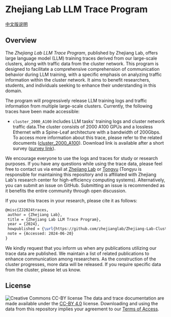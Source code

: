 # Zhejiang Lab LLM Trace Program
[中文版说明](./README-CN.md)
## Overview
The *Zhejiang Lab LLM Trace Program*, published by Zhejiang Lab, offers large language model (LLM) training traces derived from our large-scale clusters, along with traffic data from the cluster network. This program is designed to facilitate a comprehensive comprehension of communication behavior during LLM training, with a specific emphasis on analyzing traffic information within the cluster network. It aims to benefit researchers, students, and individuals seeking to enhance their understanding in this domain.

The program will progressively release LLM training logs and traffic information from multiple large-scale clusters. Currently, the following traces have been made accessible:

- `cluster_2000_A100` includes LLM tasks' training logs and cluster network traffic data.The cluster consists of 2000 A100 GPUs and a lossless Ethernet with a Spine-Leaf architecture with a bandwidth of 200Gbps. To access more information about this trace, please refer to the related documents ([cluster_2000_A100](./cluster_2000_A100/cluster_2000_A100.md)).  Download link is available after a short survey ([survey link](https://forms.gle/2K66hHB4ZovQ5Cjn7)).


We encourage everyone to use the logs and traces for study or research purposes. If you have any questions while using the trace data, please feel free to contact us via email at [Zhejiang Lab](mailto:zhejianglab-clustertrace@zhejianglab.com) or [Tongyu](mailto:tongyusong@zhejianglab.com)  (Tongyu is responsible for maintaining this repository and is affiliated with Zhejiang Lab's research center for high-efficiency computing systems). Alternatively, you can submit an issue on GitHub. Submitting an issue is recommended as it benefits the entire community through open discussion.

If you use this traces in your research, please cite it as follows:
```latex
@misc{ZJ2024traces,
 author = {Zhejiang Lab},
 title = {Zhejiang Lab LLM Trace Program},
 year = {2024},
 howpublished = {\url{https://github.com/zhejianglab/Zhejiang-Lab-Cluster-Traces}},
 note = {Accessed: 2024-06-20}
}
```

We kindly request that you inform us when any publications utilizing our trace data are published. We maintain a list of related publications to enhance communication among researchers. As the construction of the cluster progresses, more data will be released. If you require specific data from the cluster, please let us know. 

## License

![Creative Commons CC-BY license](https://i.creativecommons.org/l/by/4.0/88x31.png)
The data and trace documentation are made available under the [CC-BY 4.0](https://creativecommons.org/licenses/by/4.0/) license. Downloading and using the data from this repository implies your agreement to our [Terms of Access](./Terms%20of%20Access%20使用条款.pdf).
